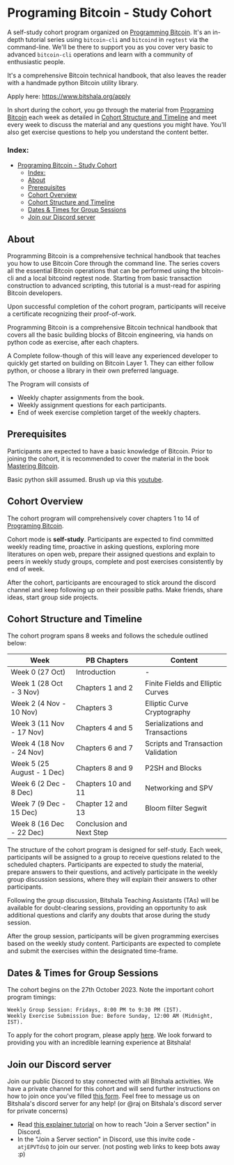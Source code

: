 # Programing Bitcoin - Study Cohort

A self-study cohort program organized on [Programming Bitcoin](https://www.oreilly.com/library/view/programming-bitcoin/9781492031482/).
It's an in-depth tutorial series using `bitcoin-cli` and `bitcoind` in `regtest` via the command-line. We'll be there to support you as you cover very basic to advanced
`bitcoin-cli` operations and learn with a community of enthusiastic people.

It's a comprehensive Bitcoin technical handbook, that also leaves the reader with a handmade python Bitcoin
utility library.

Apply here: https://www.bitshala.org/apply

In short during the cohort, you go through the material from [Programing Bitcoin](https://github.com/jimmysong/programmingbitcoin)
each week as detailed in [Cohort Structure and Timeline](#cohort-structure-and-timeline) and meet every week to discuss the material and any questions you might have.
You'll also get exercise questions to help you understand the content better.

### Index:
- [Programing Bitcoin - Study Cohort](#programing-bitcoin---study-cohort)
    - [Index:](#index)
  - [About](#about)
  - [Prerequisites](#prerequisites)
  - [Cohort Overview](#cohort-overview)
  - [Cohort Structure and Timeline](#cohort-structure-and-timeline)
  - [Dates \& Times for Group Sessions](#dates--times-for-group-sessions)
  - [Join our Discord server](#join-our-discord-server)

## About
Programming Bitcoin is a comprehensive technical handbook that teaches you how to use Bitcoin Core through the command line. The series covers all the
essential Bitcoin operations that can be performed using the bitcoin-cli and a local bitcoind regtest node. Starting from basic transaction construction to advanced scripting,
this tutorial is a must-read for aspiring Bitcoin developers.

Upon successful completion of the cohort program, participants will receive a certificate recognizing their proof-of-work.

Programming Bitcoin is a comprehensive Bitcoin technical handbook that covers all the basic building blocks of Bitcoin engineering, via hands on python code as exercise, after each chapters.

A Complete follow-though of this will leave any experienced developer to quickly get started on building on Bitcoin Layer 1. They can either follow python, or choose a library in their own preferred language.

The Program will consists of
- Weekly chapter assignments from the book.
- Weekly assignment questions for each participants.
- End of week exercise completion target of the weekly chapters.

## Prerequisites
Participants are expected to have a basic knowledge of Bitcoin. Prior to joining the cohort, it is recommended to cover the material in the book [Mastering Bitcoin](https://github.com/bitcoinbook/bitcoinbook).

Basic python skill assumed. Brush up via this [youtube]().

## Cohort Overview
The cohort program will comprehensively cover chapters 1 to 14 of [Programing Bitcoin](https://github.com/jimmysong/programmingbitcoin).

Cohort mode is **self-study**. Participants are expected to find committed weekly reading time, proactive in asking questions, exploring more literatures on open web, prepare their assigned questions and explain to peers in weekly study groups, complete and post exercises consistently by end of week.

After the cohort, participants are encouraged to stick around the discord channel and keep following up on their
possible paths. Make friends, share ideas, start group side projects.

## Cohort Structure and Timeline

The cohort program spans 8 weeks and follows the schedule outlined below:

| Week                             | PB Chapters            | Content                                                  |
|----------------------------------|---------------------------|----------------------------------------------------------|
| Week 0 (27 Oct)  | Introduction              | -                                                        |
| Week 1 (28 Oct - 3 Nov)  | Chapters 1 and 2      | Finite Fields and Elliptic Curves  |
| Week 2 (4 Nov - 10 Nov)  | Chapters 3            | Elliptic Curve Cryptography        |
| Week 3 (11 Nov - 17 Nov)      | Chapters 4 and 5          | Serializations and Transactions                                           |
| Week 4 (18 Nov - 24 Nov)    | Chapters 6 and 7          | Scripts and Transaction Validation |
| Week 5 (25 August - 1 Dec)   | Chapters 8 and 9        | P2SH and Blocks                       |
| Week 6 (2 Dec - 8 Dec)   | Chapters 10 and 11        | Networking and SPV                           |
| Week 7 (9 Dec - 15 Dec) | Chapter 12 and 13 | Bloom filter Segwit   |
| Week 8 (16 Dec - 22 Dec) | Conclusion and Next Step |
The structure of the cohort program is designed for self-study. Each week, participants will be assigned to a group to receive questions related to the scheduled chapters.
Participants are expected to study the material, prepare answers to their questions, and actively participate in the weekly group discussion sessions, where they will explain
their answers to other participants.

Following the group discussion, Bitshala Teaching Assistants (TAs) will be available for doubt-clearing sessions, providing an opportunity to ask additional questions and
clarify any doubts that arose during the study session.

After the group session, participants will be given programming exercises based on the weekly study content. Participants are expected to complete and submit the exercises
within the designated time-frame.

## Dates & Times for Group Sessions
The cohort begins on the 27th October 2023. Note the important cohort program timings:

    Weekly Group Session: Fridays, 8:00 PM to 9:30 PM (IST).
    Weekly Exercise Submission Due: Before Sunday, 12:00 AM (Midnight, IST).

To apply for the cohort program, please apply [here](https://www.bitshala.org/apply). We look forward to providing you with an incredible learning experience at Bitshala!

## Join our Discord server
Join our public Discord to stay connected with all Bitshala activities. We have a private channel for this cohort and will send further instructions on how to join 
once you've filled [this form](https://www.bitshala.org/apply).
Feel free to message us on Bitshala's discord server for any help! (or @raj on Bitshala's discord server for private concerns)
- Read [this explainer tutorial](https://support.discord.com/hc/en-us/articles/360034842871-How-do-I-join-a-Server-#h_01FSJF9GT2QJMS2PRAW36WNBS8) on how to reach "Join a Server section" in Discord.
- In the "Join a Server section" in Discord, use this invite code - `atjEPVTdsQ` to join our server. (not posting web links to keep bots away :p)
